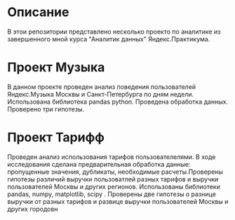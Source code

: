 # Описание
В этои репозитории  представлено несколько проекто по аналитике из завершенного мной курса "Аналитик данных" Яндекс.Практикума.
# Проект Музыка
В данном проекте проведен анализ поведения пользователей Яндекс.Музыка Москвы и Санкт-Петербурга по дням недели. Использована библиотека pandas python.
Проведена обработка данных. Проверено три гипотезы.
# Проект Тарифф
Проведен анализ использования тарифов пользователелями.  В ходе исследования сделана предварительная обработка данные: пропущенные значения, дубликаты, необходимые расчеты.Проверены гипотезы различий выручки пользоватлей разных тарифов и выручки пользователей Москвы и других регионов. Использованы библиотеки pandas,  numpy, matplotlib,  scipy .
Проверены две гипотезы о разнице выручки от разных тарифов и развице выручки пользователей Москвы и других городовн
